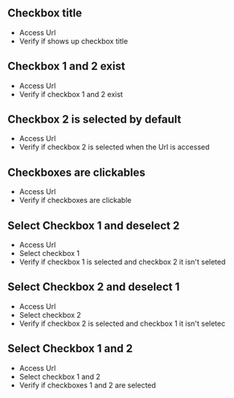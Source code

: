 ## Checkbox title
- Access Url
- Verify if shows up checkbox title

## Checkbox 1 and 2 exist
- Access Url
- Verify if checkbox 1 and 2 exist

## Checkbox 2 is selected by default
- Access Url
- Verify if checkbox 2 is selected when  the Url is accessed

## Checkboxes are clickables
- Access Url
- Verify if checkboxes are clickable

## Select Checkbox 1 and deselect 2
- Access Url
- Select checkbox 1
- Verify if checkbox 1 is selected and checkbox 2 it isn't seleted

## Select Checkbox 2 and deselect 1
- Access Url
- Select checkbox 2
- Verify if checkbox 2 is selected and checkbox 1 it isn't seletec

## Select Checkbox 1 and 2
- Access Url
- Select checkbox 1 and 2
- Verify if checkboxes 1 and 2 are selected

